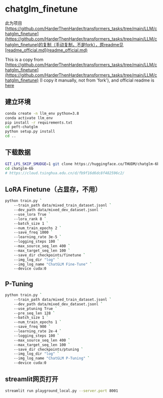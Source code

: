 # chatglm_finetune

此为项目[https://github.com/HarderThenHarder/transformers_tasks/tree/main/LLM/chatglm_finetune](https://github.com/HarderThenHarder/transformers_tasks/tree/main/LLM/chatglm_finetune)的复制（手动复制，不是fork），原readme见[readme_official.md](readme_official.md)

This is a copy from [https://github.com/HarderThenHarder/transformers_tasks/tree/main/LLM/chatglm_finetune](https://github.com/HarderThenHarder/transformers_tasks/tree/main/LLM/chatglm_finetune) (I copy it manually, not from 'fork'), and official readme is [here](readme_official.md)

## 建立环境

```sh
conda create -n llm_env python=3.8
conda activate llm_env
pip install -r requirements.txt
cd peft-chatglm
python setup.py install
cd ..
```

## 下载数据

```sh
GIT_LFS_SKIP_SMUDGE=1 git clone https://huggingface.co/THUDM/chatglm-6b
cd chatglm-6b
# https://cloud.tsinghua.edu.cn/d/fb9f16d6dc8f482596c2/
```

## LoRA Finetune（占显存，不用）

```sh
python train.py `
    --train_path data/mixed_train_dataset.jsonl `
    --dev_path data/mixed_dev_dataset.jsonl `
    --use_lora True `
    --lora_rank 8 `
    --batch_size 1 `
    --num_train_epochs 2 `
    --save_freq 1000 `
    --learning_rate 3e-5 `
    --logging_steps 100 `
    --max_source_seq_len 400 `
    --max_target_seq_len 100 `
    --save_dir checkpoints/finetune `
    --img_log_dir "log" `
    --img_log_name "ChatGLM Fine-Tune" `
    --device cuda:0
```

## P-Tuning

```sh
python train.py `
    --train_path data/mixed_train_dataset.jsonl `
    --dev_path data/mixed_dev_dataset.jsonl `
    --use_ptuning True `
    --pre_seq_len 128 `
    --batch_size 1 `
    --num_train_epochs 1 `
    --save_freq 900 `
    --learning_rate 2e-4 `
    --logging_steps 100 `
    --max_source_seq_len 400 `
    --max_target_seq_len 100 `
    --save_dir checkpoints/ptuning `
    --img_log_dir "log" `
    --img_log_name "ChatGLM P-Tuning" `
    --device cuda:0
```

## streamlit网页打开

```sh
streamlit run playground_local.py --server.port 8001
```